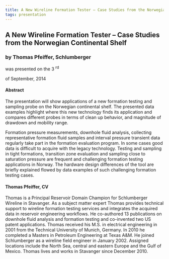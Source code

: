 ```yaml
---
title: A New Wireline Formation Tester – Case Studies from the Norwegian Continental Shelf
tags: presentation 
---
```



		
<h2>
A New Wireline Formation Tester – Case Studies from the Norwegian Continental Shelf
</h2>

 



		
<h3>
by Thomas Pfeiffer, Schlumberger
</h3>

 



 
<p>
was presented on the 3
<sup>
rd
</sup>

 of September, 2014
</p>

	

 
<h4>
Abstract
</h4>



		

		
<p>
The presentation will show applications of a new formation testing and sampling probe on the Norwegian continental shelf. The presented data examples highlight where this new technology finds its application and compares different probes in terms of clean up behavior, and magnitude of drawdown and mobility range.
</p>

 

<p>
Formation pressure measurements, downhole fluid analysis, collecting representative formation fluid samples and interval pressure transient data regularly take part in the formation evaluation program. In some cases good data is difficult to acquire with the legacy technology. Testing and sampling in tight formations, transition zone evaluation and sampling close to saturation pressure are frequent and challenging formation testing applications in Norway.  The hardware design differences of the tool are briefly explained flowed by data examples of such challenging formation testing cases.

</p>





		
<h4>
Thomas Pfeiffer, CV
</h4>





		
<p>
Thomas is a Principal Reservoir Domain Champion for Schlumberger Wireline in Stavanger. As a subject matter expert Thomas provides technical support to wireline formation testing services and integrates the acquired data in reservoir engineering workflows. He co-authored 13 publications on downhole fluid analysis and formation testing and co-invented two US patent applications. Thomas received his M.S. in electrical engineering in 2001 from the Technical University of Munich, Germany. In 2010 he completed a Masters in Petroleum Engineering at Texas A&M. He joined Schlumberger as a wireline field engineer in January 2002. Assigned locations include the North Sea, central and eastern Europe and the Gulf of Mexico. Thomas lives and works in Stavanger since December 2010.
</p>



 	     

	

